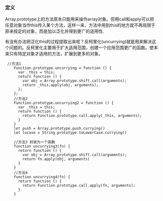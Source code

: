 ### 定义

Array.prototype上的方法原本只能用来操作array对象。但用call和apply可以把任意对象当作this传入某个方法，这样一来，方法中用到this的地方就不再局限于原来规定的对象，而是加以泛化并得到更广的适用性.

有没有办法把泛化this的过程提取出来呢？反柯里化(uncurrying)就是用来解决这个问题的。反柯里化主要用于扩大适用范围，创建一个应用范围更广的函数。使本来只有特定对象才适用的方法，扩展到更多的对象。

```
 //方法1
    Function.prototype.uncurrying = function () {
      var _this = this;
      return function () {
        var obj = Array.prototype.shift.call(arguments);
        return _this.apply(obj, arguments);
      };
    };
    //方法2
    Function.prototype.uncurrying2 = function () {
      var _this = this;
      return function () {
        return Function.prototype.call.apply(_this, arguments);
      }
    }
    let push = Array.prototype.push.currying()
    let locase = String.prototype.toLowerCase.currying()
    
    //方法3 封装为一个函数
    function uncurrying3(fn) {
      return function () {
        var obj = Array.prototype.shift.call(arguments);
        return fn.apply(obj, arguments)
      }
    }
    //方法4
    function uncurrying4(fn) {
      return function () {
        return Function.prototype.call.apply(fn, arguments);
      }
    }
    
```
